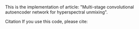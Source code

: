 This is the implementation of article: "Multi-stage convolutional autoencoder network for hyperspectral unmixing".

Citation
If you use this code, please cite:

